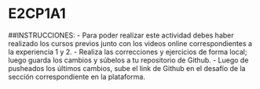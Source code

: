 # E2CP1A1


##INSTRUCCIONES:
    - Para poder realizar este actividad debes haber realizado los cursos previos junto con los videos online correspondientes a la experiencia 1 y 2.
    - Realiza las correcciones y ejercicios de forma local; luego guarda los cambios y súbelos a tu repositorio de Github.
    - Luego de pusheados los últimos cambios, sube el link de Github en el desafío de la sección correspondiente en la plataforma.
